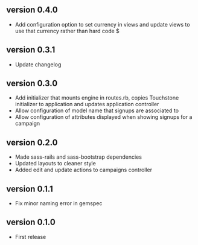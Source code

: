 ## version 0.4.0

* Add configuration option to set currency in views and update views to use that currency rather than hard code $

## version 0.3.1

* Update changelog

## version 0.3.0

* Add initializer that mounts engine in routes.rb, copies Touchstone initializer to application and updates application controller
* Allow configuration of model name that signups are associated to
* Allow configuration of attributes displayed when showing signups for a campaign

## version 0.2.0

* Made sass-rails and sass-bootstrap dependencies
* Updated layouts to cleaner style
* Added edit and update actions to campaigns controller

## version 0.1.1

* Fix minor naming error in gemspec

## version 0.1.0

* First release